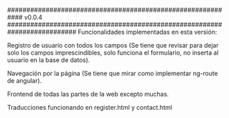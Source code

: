 															
############################################################ v0.0.4 ##########################################################################
Funcionalidades implementadas en esta versión:

Registro de usuario con todos los campos (Se tiene que revisar para dejar solo los campos imprescindibles, solo funciona el formulario, no inserta al usuario en la base de datos).

Navegación por la página (Se tiene que mirar como implementar ng-route de angular).

Frontend de todas las partes de la web excepto muchas.

Traducciones funcionando en register.html y contact.html